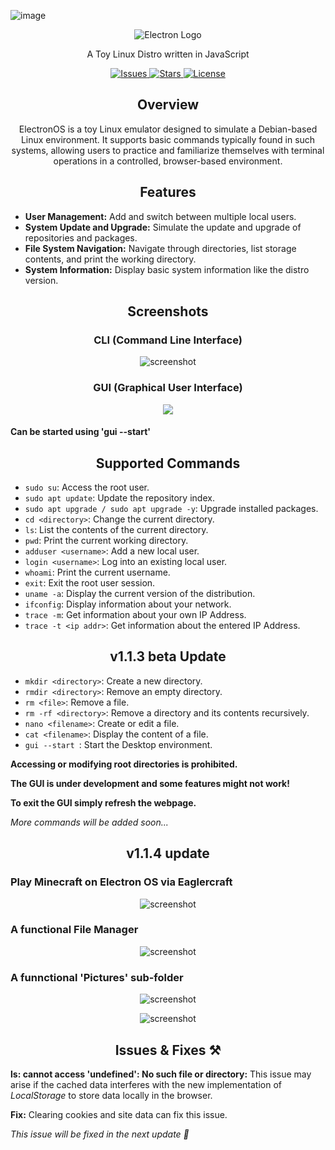 ![image](https://github.com/user-attachments/assets/98cac53a-a096-4591-b060-57b88df7e26a)<p align="center">
  <img src="https://github.com/Hrishavvv/Electron/assets/114722342/65651193-3ec9-4a07-a3b0-faeec8b33272" alt="Electron Logo" />
</p>

<p align="center">A Toy Linux Distro written in JavaScript</p>

<p align="center">
  <a href="https://github.com/Hrishavvv/Electron/issues">
    <img alt="Issues" src="https://img.shields.io/github/issues/Hrishavvv/Electron" />
  </a>
  <a href="https://github.com/Hrishavvv/Electron/stargazers">
    <img alt="Stars" src="https://img.shields.io/github/stars/Hrishavvv/Electron" />
  </a>
  <a href="https://github.com/Hrishavvv/KalkiOS/blob/main/LICENSE">
    <img alt="License" src="https://img.shields.io/github/license/Hrishavvv/Electron" />
  </a>
</p>

<h2 align="center">Overview</h2>
<p align="center">ElectronOS is a toy Linux emulator designed to simulate a Debian-based Linux environment. It supports basic commands typically found in such systems, allowing users to practice and familiarize themselves with terminal operations in a controlled, browser-based environment.</p>

<h2 align="center">Features</h2>
<ul>
  <li><strong>User Management:</strong> Add and switch between multiple local users.</li>
  <li><strong>System Update and Upgrade:</strong> Simulate the update and upgrade of repositories and packages.</li>
  <li><strong>File System Navigation:</strong> Navigate through directories, list storage contents, and print the working directory.</li>
  <li><strong>System Information:</strong> Display basic system information like the distro version.</li>
</ul>

<h2 align="center">Screenshots</h2>
<h3 align="center">CLI (Command Line Interface)</h3>
<p align="center">
  <img src="https://github.com/Hrishavvv/Electron/assets/114722342/f6bc5fdb-d409-4e00-a285-e7d912be66d4" alt="screenshot" />
</p>

<h3 align="center">GUI (Graphical User Interface)</h3>
<p align="center">
  <img src="https://github.com/Hrishavvv/Electron/assets/114722342/d3896fbe-1247-4eba-9543-5fbbd858b9f0" />
</p>
<h4>Can be started using 'gui --start'</h4>

<h2 align="center">Supported Commands</h2>
<ul>
  <li><code>sudo su</code>: Access the root user.</li>
  <li><code>sudo apt update</code>: Update the repository index.</li>
  <li><code>sudo apt upgrade / sudo apt upgrade -y</code>: Upgrade installed packages.</li>
  <li><code>cd &lt;directory&gt;</code>: Change the current directory.</li>
  <li><code>ls</code>: List the contents of the current directory.</li>
  <li><code>pwd</code>: Print the current working directory.</li>
  <li><code>adduser &lt;username&gt;</code>: Add a new local user.</li>
  <li><code>login &lt;username&gt;</code>: Log into an existing local user.</li>
  <li><code>whoami</code>: Print the current username.</li>
  <li><code>exit</code>: Exit the root user session.</li>
  <li><code>uname -a</code>: Display the current version of the distribution.</li>
  <li><code>ifconfig</code>: Display information about your network.</li>
  <li><code>trace -m</code>: Get information about your own IP Address.</li>
  <li><code>trace -t &lt;ip addr&gt;</code>: Get information about the entered IP Address.</li>
</ul>

<h2 align="center">v1.1.3 beta Update</h2>
<ul>
  <li><code>mkdir &lt;directory&gt;</code>: Create a new directory.</li>
  <li><code>rmdir &lt;directory&gt;</code>: Remove an empty directory.</li>
  <li><code>rm &lt;file&gt;</code>: Remove a file.</li>
  <li><code>rm -rf &lt;directory&gt;</code>: Remove a directory and its contents recursively.</li>
  <li><code>nano &lt;filename&gt;</code>: Create or edit a file.</li>
  <li><code>cat &lt;filename&gt;</code>: Display the content of a file.</li>
  <li><code>gui --start </code>: Start the Desktop environment.</li>
</ul>
<p><strong>Accessing or modifying root directories is prohibited.</strong></p>
<p><strong>The GUI is under development and some features might not work!</strong></p>
<p><strong>To exit the GUI simply refresh the webpage.</strong></p>
<p><em>More commands will be added soon...</em></p>

<h2 align="center">v1.1.4 update</h2>
<h3 align="left">Play Minecraft on Electron OS via Eaglercraft</h3>
<p align="center">
  <img src="https://github.com/user-attachments/assets/998460ce-2058-4795-95d5-92b97a25b0ba" alt="screenshot" />
</p>
<h3 align="left">A functional File Manager</h3>
<p align="center">
  <img src="https://github.com/user-attachments/assets/36efb44f-3fb9-489a-b888-8bb14cd4cae1" alt="screenshot" />
</p>
<h3 align="left">A funnctional 'Pictures' sub-folder</h3>
<p align="center">
  <img src="https://github.com/user-attachments/assets/cdc7123a-757f-4b22-970e-44f0978510a5" alt="screenshot" />
</p>
<p align="center">
  <img src="https://github.com/user-attachments/assets/cf026207-ad7d-4a08-9300-6ab4e7d22592" alt="screenshot" />
</p>

<h2 align="center">Issues & Fixes ⚒</h2>
<p><strong>ls: cannot access 'undefined': No such file or directory:</strong> This issue may arise if the cached data interferes with the new implementation of <em>LocalStorage</em> to store data locally in the browser.</p>
<p><strong>Fix:</strong> Clearing cookies and site data can fix this issue.</p>
<p><em>This issue will be fixed in the next update 🚀</em></p>
